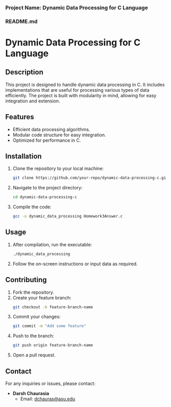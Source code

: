 ### Project Name: **Dynamic Data Processing for C Language**

### README.md

# Dynamic Data Processing for C Language

## Description

This project is designed to handle dynamic data processing in C. It includes implementations that are useful for processing various types of data efficiently. The project is built with modularity in mind, allowing for easy integration and extension.

## Features

- Efficient data processing algorithms.
- Modular code structure for easy integration.
- Optimized for performance in C.

## Installation

1. Clone the repository to your local machine:
    ```bash
    git clone https://github.com/your-repo/dynamic-data-processing-c.git
    ```

2. Navigate to the project directory:
    ```bash
    cd dynamic-data-processing-c
    ```

3. Compile the code:
    ```bash
    gcc -o dynamic_data_processing Homework3Answer.c
    ```

## Usage

1. After compilation, run the executable:
    ```bash
    ./dynamic_data_processing
    ```

2. Follow the on-screen instructions or input data as required.

## Contributing

1. Fork the repository.
2. Create your feature branch:
    ```bash
    git checkout -b feature-branch-name
    ```
3. Commit your changes:
    ```bash
    git commit -m "Add some feature"
    ```
4. Push to the branch:
    ```bash
    git push origin feature-branch-name
    ```
5. Open a pull request.

## Contact

For any inquiries or issues, please contact:

- **Darsh Chaurasia**
  - Email: dchauras@asu.edu
